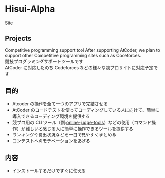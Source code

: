 # Hisui-Alpha

[Site](https://adenohitu.github.io/AtCoderGUI-docs/)

## Projects

Competitive programming support tool
After supporting AtCoder, we plan to support other Competitive programming sites such as Codeforces.  
競技プログラミングサポートツールです  
AtCoder に対応したのち Codeforces などの様々な競プロサイトに対応予定です

## 目的

- Atcoder の操作を全て一つのアプリで完結させる
- AtCoder のコードテストを使ってコーディングしている人に向けて、簡単に導入できるコーディング環境を提供する
- 競プロ用の CLI ツール（例:[online-judge-tools](https://github.com/online-judge-tools/oj)）などの使用（コマンド操作）が難しいと感じる人に簡単に操作できるツールを提供する
- ランキングや提出状況などを一目で見やすくまとめる
- コンテストへのモチベーションをあげる

## 内容

- インストールするだけですぐに使える

<!-- ## 設計

ソフトウェアフレームワーク：[electron](https://www.electronjs.org/)
エディター：[Monaco Editor](https://microsoft.github.io/monaco-editor/)
フレームワーク(Render)：[React](https://ja.reactjs.org/) -->

<!-- ブラウザ、エディターなどたくさんアプリを開かなくてもこれひとつでよくする -->

